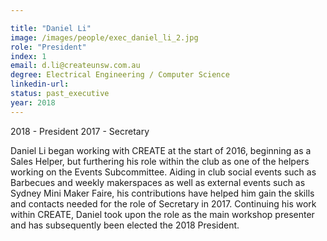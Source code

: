 ```yaml
---

title: "Daniel Li"
image: /images/people/exec_daniel_li_2.jpg
role: "President"
index: 1
email: d.li@createunsw.com.au
degree: Electrical Engineering / Computer Science
linkedin-url:
status: past_executive
year: 2018
---
```

2018 - President
2017 - Secretary

Daniel Li began working with CREATE at the start of 2016, beginning as a Sales Helper, but furthering his role within the club as one of the helpers working on the Events Subcommittee. Aiding in club social events such as Barbecues and weekly makerspaces as well as external events such as Sydney Mini Maker Faire, his contributions have helped him gain the skills and contacts needed for the role of Secretary in 2017. Continuing his work within CREATE, Daniel took upon the role as the main workshop presenter and has subsequently been elected the 2018 President.
